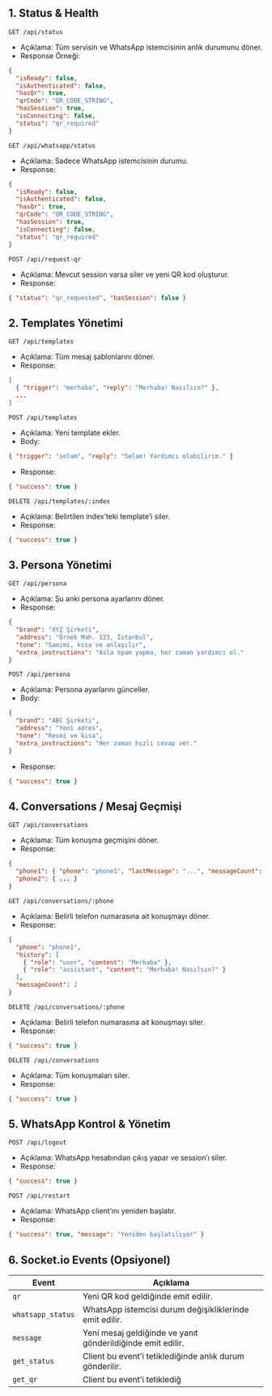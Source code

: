 ## 1. Status & Health

```
GET /api/status
```

* Açıklama: Tüm servisin ve WhatsApp istemcisinin anlık durumunu döner.
* Response Örneği:

```json
{
  "isReady": false,
  "isAuthenticated": false,
  "hasQr": true,
  "qrCode": "QR_CODE_STRING",
  "hasSession": true,
  "isConnecting": false,
  "status": "qr_required"
}
```

```
GET /api/whatsapp/status
```

* Açıklama: Sadece WhatsApp istemcisinin durumu.
* Response:

```json
{
  "isReady": false,
  "isAuthenticated": false,
  "hasQr": true,
  "qrCode": "QR_CODE_STRING",
  "hasSession": true,
  "isConnecting": false,
  "status": "qr_required"
}
```

```
POST /api/request-qr
```

* Açıklama: Mevcut session varsa siler ve yeni QR kod oluşturur.
* Response:

```json
{ "status": "qr_requested", "hasSession": false }
```

## 2. Templates Yönetimi

```
GET /api/templates
```

* Açıklama: Tüm mesaj şablonlarını döner.
* Response:

```json
[
  { "trigger": "merhaba", "reply": "Merhaba! Nasılsın?" },
  ...
]
```

```
POST /api/templates
```

* Açıklama: Yeni template ekler.
* Body:

```json
{ "trigger": "selam", "reply": "Selam! Yardımcı olabilirim." }
```

* Response:

```json
{ "success": true }
```

```
DELETE /api/templates/:index
```

* Açıklama: Belirtilen index’teki template’i siler.
* Response:

```json
{ "success": true }
```

## 3. Persona Yönetimi

```
GET /api/persona
```

* Açıklama: Şu anki persona ayarlarını döner.
* Response:

```json
{
  "brand": "XYZ Şirketi",
  "address": "Örnek Mah. 123, İstanbul",
  "tone": "Samimi, kısa ve anlaşılır",
  "extra_instructions": "Asla spam yapma, her zaman yardımcı ol."
}
```

```
POST /api/persona
```

* Açıklama: Persona ayarlarını günceller.
* Body:

```json
{
  "brand": "ABC Şirketi",
  "address": "Yeni adres",
  "tone": "Resmi ve kısa",
  "extra_instructions": "Her zaman hızlı cevap ver."
}
```

* Response:

```json
{ "success": true }
```

## 4. Conversations / Mesaj Geçmişi

```
GET /api/conversations
```

* Açıklama: Tüm konuşma geçmişini döner.
* Response:

```json
{
  "phone1": { "phone": "phone1", "lastMessage": "...", "messageCount": 10, "history": [...] },
  "phone2": { ... }
}
```

```
GET /api/conversations/:phone
```

* Açıklama: Belirli telefon numarasına ait konuşmayı döner.
* Response:

```json
{
  "phone": "phone1",
  "history": [
    { "role": "user", "content": "Merhaba" },
    { "role": "assistant", "content": "Merhaba! Nasılsın?" }
  ],
  "messageCount": 2
}
```

```
DELETE /api/conversations/:phone
```

* Açıklama: Belirli telefon numarasına ait konuşmayı siler.
* Response:

```json
{ "success": true }
```

```
DELETE /api/conversations
```

* Açıklama: Tüm konuşmaları siler.
* Response:

```json
{ "success": true }
```

## 5. WhatsApp Kontrol & Yönetim

```
POST /api/logout
```

* Açıklama: WhatsApp hesabından çıkış yapar ve session’ı siler.
* Response:

```json
{ "success": true }
```

```
POST /api/restart
```

* Açıklama: WhatsApp client’ını yeniden başlatır.
* Response:

```json
{ "success": true, "message": "Yeniden başlatılıyor" }
```

## 6. Socket.io Events (Opsiyonel)

| Event             | Açıklama                                                    |
| ----------------- | ----------------------------------------------------------- |
| `qr`              | Yeni QR kod geldiğinde emit edilir.                         |
| `whatsapp_status` | WhatsApp istemcisi durum değişikliklerinde emit edilir.     |
| `message`         | Yeni mesaj geldiğinde ve yanıt gönderildiğinde emit edilir. |
| `get_status`      | Client bu event’i tetiklediğinde anlık durum gönderilir.    |
| `get_qr`          | Client bu event’i tetiklediğ                                |
